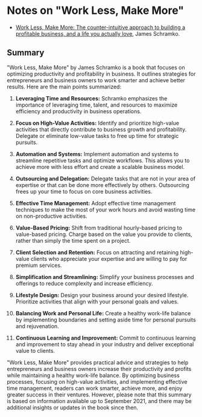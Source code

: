 # Notes on "Work Less, Make More"

* [Work Less, Make More: The counter-intuitive approach to building a profitable business, and a life you actually love](https://amzn.to/3OMDBWN), James Schramko.

## Summary

"Work Less, Make More" by James Schramko is a book that focuses on optimizing productivity and profitability in business. It outlines strategies for entrepreneurs and business owners to work smarter and achieve better results. Here are the main points summarized:

1. **Leveraging Time and Resources:** Schramko emphasizes the importance of leveraging time, talent, and resources to maximize efficiency and productivity in business operations.

2. **Focus on High-Value Activities:** Identify and prioritize high-value activities that directly contribute to business growth and profitability. Delegate or eliminate low-value tasks to free up time for strategic pursuits.

3. **Automation and Systems:** Implement automation and systems to streamline repetitive tasks and optimize workflows. This allows you to achieve more with less effort and create a scalable business model.

4. **Outsourcing and Delegation:** Delegate tasks that are not in your area of expertise or that can be done more effectively by others. Outsourcing frees up your time to focus on core business activities.

5. **Effective Time Management:** Adopt effective time management techniques to make the most of your work hours and avoid wasting time on non-productive activities.

6. **Value-Based Pricing:** Shift from traditional hourly-based pricing to value-based pricing. Charge based on the value you provide to clients, rather than simply the time spent on a project.

7. **Client Selection and Retention:** Focus on attracting and retaining high-value clients who appreciate your expertise and are willing to pay for premium services.

8. **Simplification and Streamlining:** Simplify your business processes and offerings to reduce complexity and increase efficiency.

9. **Lifestyle Design:** Design your business around your desired lifestyle. Prioritize activities that align with your personal goals and values.

10. **Balancing Work and Personal Life:** Create a healthy work-life balance by implementing boundaries and setting aside time for personal pursuits and rejuvenation.

11. **Continuous Learning and Improvement:** Commit to continuous learning and improvement to stay ahead in your industry and deliver exceptional value to clients.

"Work Less, Make More" provides practical advice and strategies to help entrepreneurs and business owners increase their productivity and profits while maintaining a healthy work-life balance. By optimizing business processes, focusing on high-value activities, and implementing effective time management, readers can work smarter, achieve more, and enjoy greater success in their ventures. However, please note that this summary is based on information available up to September 2021, and there may be additional insights or updates in the book since then.